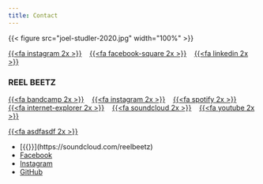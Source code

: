 ```yaml
---
title: Contact
---
```


{{< figure src="joel-studler-2020.jpg" width="100%" >}}

[{{<fa instagram 2x >}}](https://www.instagram.com/joelstudler/) &nbsp;&nbsp; [{{<fa facebook-square 2x >}}](https://www.facebook.com/joel.studler/) &nbsp;&nbsp; [{{<fa linkedin 2x >}}](https://www.linkedin.com/in/joelstudler)


### REEL BEETZ

[{{<fa bandcamp 2x >}}](https://reelbeetz.bandcamp.com/) &nbsp;&nbsp; [{{<fa instagram 2x >}}](https://www.instagram.com/reelbeetz/) &nbsp;&nbsp; [{{<fa spotify 2x >}}](https://open.spotify.com/artist/5eDvy2hp4fRcg2eWgcrUni?si=qawzUuRyQLGVwX0teW5B6w) &nbsp;&nbsp; [{{<fa internet-explorer 2x >}}](https://reelbeetz.ch/) &nbsp;&nbsp; [{{<fa soundcloud 2x >}}](https://soundcloud.com/reelbeetz) &nbsp;&nbsp; [{{<fa youtube 2x >}}](https://www.youtube.com/channel/UCTIVEOtyofZS2thmr8S-JjA) 

[{{<fa asdfasdf 2x >}}](urlurlurl) 

<div>
<ul class="icons">
    <li>[{{<fa soundcloud 2x >}}](https://soundcloud.com/reelbeetz)</li>
    <li><a href="#" class="icon brands fa-facebook-f"><span class="label">Facebook</span></a></li>
    <li><a href="#" class="icon brands fa-instagram"><span class="label">Instagram</span></a></li>
    <li><a href="#" class="icon brands fa-github"><span class="label">GitHub</span></a></li>
</ul>
</div>